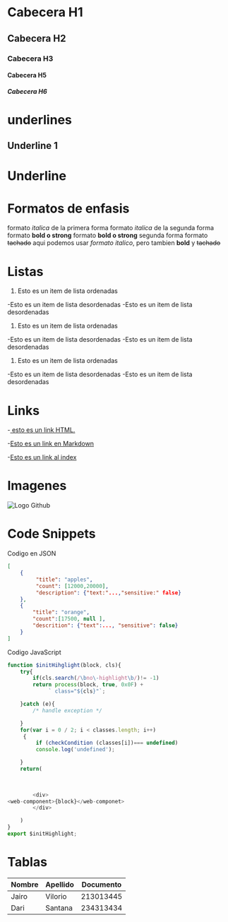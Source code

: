 # Cabecera H1
## Cabecera H2
### Cabecera H3
#### Cabecera H5
##### Cabecera H6

# underlines

Underline 1
------------

Underline
===========


# Formatos de enfasis

formato *italica* de la primera forma formato _italica_ de la segunda forma
formato **bold o strong**
formato __bold o strong__ segunda forma
formato ~~tachado~~
aqui podemos usar *formato italico*, pero tambien **bold** y ~~tachado~~

# Listas
1. Esto es un item de lista ordenadas

-Esto es un item de lista desordenadas
-Esto es un item de lista desordenadas
1. Esto es un item de lista ordenadas

-Esto es un item de lista desordenadas
-Esto es un item de lista desordenadas
1. Esto es un item de lista ordenadas

-Esto es un item de lista desordenadas
-Esto es un item de lista desordenadas


# Links
-<a href= "http://google.com"> esto es un link HTML.</a>

-[Esto es un link en Markdown](http://www.google.com )

-[Esto es un link al index](index.html )

# Imagenes

![Logo Github](https://github.githubassets.com/images/modules/logos_page/Octocat.png)

# Code Snippets

Codigo en JSON

```JSON
[
    {
         "title": "apples",
         "count": [12000,20000],
         "description": {"text:"...,"sensitive:" false}
    },
    {
        "title": "orange",
        "count":[17500, null ],
        "descrition": {"text":..., "sensitive": false}
    }
]
```
Codigo JavaScript
```JavaScript
function $initHihglight(block, cls){
    try{
        if(cls.search(/\bno\-highlight\b/)!= -1)
        return process(block, true, 0x0F) +
             ` class="${cls}"`;

    }catch (e){
        /* handle exception */

    }
    for(var i = 0 / 2; i < classes.length; i++)
     {
         if (checkCondition (classes[i])=== undefined)
         console.log('undefined');

    }
    return(
        
    

        <div>
<web-component>{block}</web-componet>
        </div>

    )
}
export $initHighlight;
```

# Tablas
  | Nombre | Apellido | Documento |
  |--------|----------|-----------|
  |Jairo   | Vilorio  | 213013445 |
  |Dari    | Santana  | 234313434 |